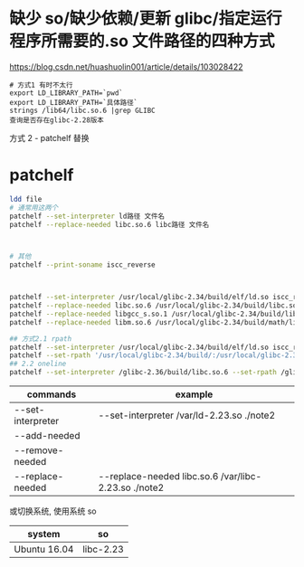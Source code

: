 # 缺少 so/缺少依赖/更新 glibc/指定运行程序所需要的.so 文件路径的四种方式

https://blog.csdn.net/huashuolin001/article/details/103028422

```
# 方式1 有时不太行
export LD_LIBRARY_PATH=`pwd`
export LD_LIBRARY_PATH=`具体路径`
strings /lib64/libc.so.6 |grep GLIBC
查询是否存在glibc-2.28版本
```

方式 2 - patchelf 替换

# patchelf

```sh
ldd file
# 通常用这两个
patchelf --set-interpreter ld路径 文件名
patchelf --replace-needed libc.so.6 libc路径 文件名



# 其他
patchelf --print-soname iscc_reverse



patchelf --set-interpreter /usr/local/glibc-2.34/build/elf/ld.so iscc_reverse
patchelf --replace-needed libc.so.6 /usr/local/glibc-2.34/build/libc.so iscc_reverse
patchelf --replace-needed libgcc_s.so.1 /usr/local/glibc-2.34/build/libgcc_s.so.1 iscc_reverse
patchelf --replace-needed libm.so.6 /usr/local/glibc-2.34/build/math/libm.so.6 iscc_reverse

## 方式2.1 rpath
patchelf --set-interpreter /usr/local/glibc-2.34/build/elf/ld.so iscc_reverse
patchelf --set-rpath '/usr/local/glibc-2.34/build/:/usr/local/glibc-2.34/build/math/' iscc_reverse
## 2.2 oneline
patchelf --set-interpreter /glibc-2.36/build/libc.so.6 --set-rpath /glibc-2.36/build ./sa
```

| commands          | example                                              |
| ----------------- | ---------------------------------------------------- |
| --set-interpreter | --set-interpreter /var/ld-2.23.so ./note2            |
| --add-needed      |
| --remove-needed   |
| --replace-needed  | --replace-needed libc.so.6 /var/libc-2.23.so ./note2 |

或切换系统, 使用系统 so

| system       | so        |
| ------------ | --------- |
| Ubuntu 16.04 | libc-2.23 |

